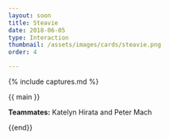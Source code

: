 ```yaml
---
layout: soon
title: Steavie
date: 2018-06-05
type: Interaction
thumbnail: /assets/images/cards/steavie.png
order: 4

---
```

{% include captures.md %}

{{ main }}


**Teammates:** Katelyn Hirata and Peter Mach

{{end}}
